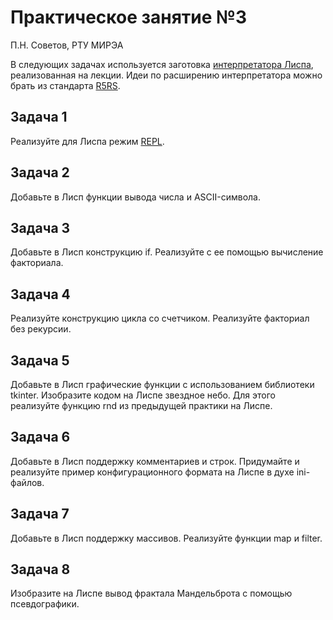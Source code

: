 # Практическое занятие №3

П.Н. Советов, РТУ МИРЭА

В следующих задачах используется заготовка [интерпретатора Лиспа](lisp.py), реализованная на лекции. Идеи по расширению интерпретатора можно брать из стандарта [R5RS](https://groups.csail.mit.edu/mac/ftpdir/scheme-reports/r5rs-html/r5rs_8.html#SEC48).

## Задача 1

Реализуйте для Лиспа режим [REPL](https://ru.wikipedia.org/wiki/REPL).

## Задача 2

Добавьте в Лисп функции вывода числа и ASCII-символа.

## Задача 3

Добавьте в Лисп конструкцию if. Реализуйте с ее помощью вычисление факториала.

## Задача 4

Реализуйте конструкцию цикла со счетчиком. Реализуйте факториал без рекурсии.

## Задача 5

Добавьте в Лисп графические функции с использованием библиотеки tkinter.
Изобразите кодом на Лиспе звездное небо. Для этого реализуйте функцию rnd из предыдущей практики на Лиспе.

## Задача 6

Добавьте в Лисп поддержку комментариев и строк. Придумайте и реализуйте пример конфигурационного формата на Лиспе в духе ini-файлов.

## Задача 7

Добавьте в Лисп поддержку массивов. Реализуйте функции map и filter.

## Задача 8

Изобразите на Лиспе вывод фрактала Мандельброта с помощью псевдографики.
